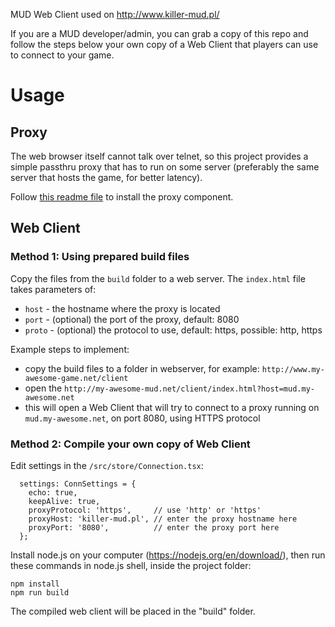 
MUD Web Client used on http://www.killer-mud.pl/

If you are a MUD developer/admin, you can grab a copy of this repo and follow the steps below your own copy of a Web Client that players can use to connect to your game.

# Usage

## Proxy

The web browser itself cannot talk over telnet, so this project provides a simple passthru proxy that has to run on some server (preferably the same server that hosts the game, for better latency).

Follow [this readme file](https://github.com/KillerMUD-pl/WebClient/tree/master/src/proxy#readme) to install the proxy component.

## Web Client

### Method 1: Using prepared build files

Copy the files from the `build` folder to a web server. The `index.html` file takes parameters of:
- `host` - the hostname where the proxy is located
- `port` - (optional) the port of the proxy, default: 8080
- `proto` - (optional) the protocol to use, default: https, possible: http, https

Example steps to implement:
- copy the build files to a folder in webserver, for example: `http://www.my-awesome-game.net/client`
- open the `http://my-awesome-mud.net/client/index.html?host=mud.my-awesome.net`
- this will open a Web Client that will try to connect to a proxy running on `mud.my-awesome.net`, on port 8080, using HTTPS protocol

### Method 2: Compile your own copy of Web Client

Edit settings in the `/src/store/Connection.tsx`:

```
  settings: ConnSettings = {
    echo: true,
    keepAlive: true,
    proxyProtocol: 'https',     // use 'http' or 'https'
    proxyHost: 'killer-mud.pl', // enter the proxy hostname here
    proxyPort: '8080',          // enter the proxy port here
  };
```

Install node.js on your computer (https://nodejs.org/en/download/), then run these commands in node.js shell, inside the project folder:
```
npm install
npm run build
```

The compiled web client will be placed in the "build" folder.
